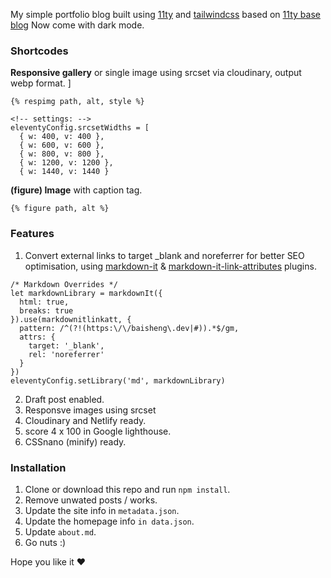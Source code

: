 My simple portfolio blog built using [11ty](https://www.11ty.dev/) and [tailwindcss](http://tailwindcss.com/) based on [11ty base blog](https://github.com/11ty/eleventy-base-blog) Now come with dark mode.

### Shortcodes

**Responsive gallery** or single image using srcset via cloudinary, output webp format.
]

```
{% respimg path, alt, style %}

<!-- settings: -->
eleventyConfig.srcsetWidths = [
  { w: 400, v: 400 },
  { w: 600, v: 600 },
  { w: 800, v: 800 },
  { w: 1200, v: 1200 },
  { w: 1440, v: 1440 }
```

**(figure) Image** with caption tag.

```
{% figure path, alt %}
```

### Features

1. Convert external links to target \_blank and noreferrer for better SEO optimisation, using [markdown-it](https://www.npmjs.com/package/markdown-it) & [markdown-it-link-attributes](https://www.npmjs.com/package/markdown-it-link-attributes) plugins.

```
/* Markdown Overrides */
let markdownLibrary = markdownIt({
  html: true,
  breaks: true
}).use(markdownitlinkatt, {
  pattern: /^(?!(https:\/\/baisheng\.dev|#)).*$/gm,
  attrs: {
    target: '_blank',
    rel: 'noreferrer'
  }
})
eleventyConfig.setLibrary('md', markdownLibrary)
```

2. Draft post enabled.
3. Responsve images using srcset
4. Cloudinary and Netlify ready.
5. score 4 x 100 in Google lighthouse.
6. CSSnano (minify) ready.


### Installation

1. Clone or download this repo and run `npm install`.
2. Remove unwated posts / works.
3. Update the site info in `metadata.json`.
4. Update the homepage info `in data.json`.
5. Update `about.md`.
6. Go nuts :)

Hope you like it ❤️
